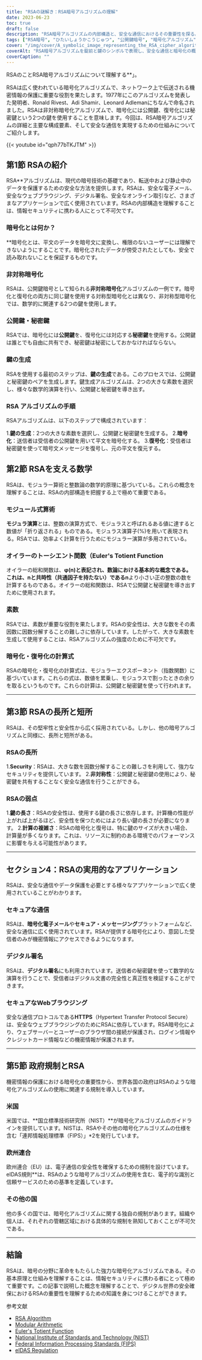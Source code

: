 ```yaml
---
title: "RSAの謎解き：RSA暗号アルゴリズムの理解"
date: 2023-06-23
toc: true
draft: false
description: "RSA暗号アルゴリズムの内部構造と、安全な通信におけるその重要性を探る。"
tags: ["RSA暗号", "ひたいしょうかこうじゅつ", "公開鍵暗号", "暗号化アルゴリズム", "RSA鍵の生成", "モジュラーアリスティック", "オイラーのトーション関数", "素数", "モジュラーエクスポーネント", "暗号文", "げんぶん", "RSAセキュリティ", "セキュアコミュニケーション", "デジタル署名", "あんぜんウェブブラウジング", "RSAに関する政府規制", "RSAに関するNISTのガイドライン", "eIDASレギュレーション", "暗号化規格", "データ保護", "あんごうぎじゅつ", "情報セキュリティ", "セキュアメッセージング", "あんごうメール", "HTTPS", "セキュアな通信を実現するRSA", "デジタル署名におけるRSA", "RSAの強み", "RSAの弱点", "アールエスエー", "アールエスエー鍵長"]
cover: "/img/cover/A_symbolic_image_representing_the_RSA_cipher_algorithm.png"
coverAlt: "RSA暗号アルゴリズムを錠前と鍵のシンボルで表現し、安全な通信と暗号化の概念を伝えるシンボル画像です。"
coverCaption: ""
---
```

RSAのことRSA暗号アルゴリズムについて理解する**」。

RSAは広く使われている暗号化アルゴリズムで、ネットワーク上で伝送される機密情報の保護に重要な役割を果たします。1977年にこのアルゴリズムを発表した発明者、Ronald Rivest、Adi Shamir、Leonard Adlemanにちなんで命名されました。RSAは非対称暗号化アルゴリズムで、暗号化には公開鍵、復号化には秘密鍵という2つの鍵を使用することを意味します。今回は、RSA暗号アルゴリズムの詳細と主要な構成要素、そして安全な通信を実現するための仕組みについてご紹介します。

{{< youtube id="qph77bTKJTM" >}}

## 第1節 RSAの紹介

RSA**アルゴリズムは、現代の暗号技術の基礎であり、転送中および静止中のデータを保護するための安全な方法を提供します。RSAは、安全な電子メール、安全なウェブブラウジング、デジタル署名、安全なオンライン取引など、さまざまなアプリケーションで広く使用されています。RSAの内部構造を理解することは、情報セキュリティに携わる人にとって不可欠です。

### 暗号化とは何か？

**暗号化とは、平文のデータを暗号文に変換し、権限のないユーザーには理解できないようにすることです。暗号化されたデータが傍受されたとしても、安全で読み取れないことを保証するものです。

### 非対称暗号化

RSAは、公開鍵暗号として知られる**非対称暗号化**アルゴリズムの一例です。暗号化と復号化の両方に同じ鍵を使用する対称型暗号化とは異なり、非対称型暗号化では、数学的に関連する2つの鍵を使用します。

### 公開鍵・秘密鍵

RSAでは、暗号化には**公開鍵**を、復号化には対応する**秘密鍵**を使用する。公開鍵は誰とでも自由に共有でき、秘密鍵は秘密にしておかなければならない。

### 鍵の生成

RSAを使用する最初のステップは、**鍵の生成**である。このプロセスでは、公開鍵と秘密鍵のペアを生成します。鍵生成アルゴリズムは、2つの大きな素数を選択し、様々な数学的演算を行い、公開鍵と秘密鍵を導き出す。

### RSA アルゴリズムの手順

RSAアルゴリズムは、以下のステップで構成されています：

1.**鍵の生成**：2つの大きな素数を選択し、公開鍵と秘密鍵を生成する。
2.**暗号化**：送信者は受信者の公開鍵を用いて平文を暗号化する。
3.**復号化**：受信者は秘密鍵を使って暗号文メッセージを復号し、元の平文を復元する。

## 第2節 RSAを支える数学

RSAは、モジュラー算術と整数論の数学的原理に基づいている。これらの概念を理解することは、RSAの内部構造を把握する上で極めて重要である。

### モジュール式算術

**モジュラ演算**とは、整数の演算方式で、モジュラスと呼ばれるある値に達すると数値が「折り返される」ものである。モジュラス演算子(%)を用いて表現される。RSAでは、効率よく計算を行うためにモジュラー演算が多用されている。

### オイラーのトーシエント関数（Euler's Totient Function

オイラーの総和関数は、**φ(n)**と表記され、数論における基本的な概念である。これは、**n**と共時性（共通因子を持たない）である**n**より小さい正の整数の数を計算するものである。オイラーの総和関数は、RSAで公開鍵と秘密鍵を導き出すために使用されます。

### 素数

RSAでは、素数が重要な役割を果たします。RSAの安全性は、大きな数をその素因数に因数分解することの難しさに依存しています。したがって、大きな素数を生成して使用することは、RSAアルゴリズムの強度のために不可欠です。

### 暗号化・復号化の計算式

RSAの暗号化・復号化の計算式は、モジュラーエクスポーネント（指数関数）に基づいています。これらの式は、数値を累乗し、モジュラスで割ったときの余りを取るというものです。これらの計算は、公開鍵と秘密鍵を使って行われます。

______

## 第3節 RSAの長所と短所

RSAは、その堅牢性と安全性から広く採用されている。しかし、他の暗号アルゴリズムと同様に、長所と短所がある。

### RSAの長所

1.**Security**：RSAは、大きな数を因数分解することの難しさを利用して、強力なセキュリティを提供しています。
2.**非対称性**：公開鍵と秘密鍵の使用により、秘密鍵を共有することなく安全な通信を行うことができる。

### RSAの弱点

1.**鍵の長さ**：RSAの安全性は、使用する鍵の長さに依存します。計算機の性能が上がれば上がるほど、安全性を保つためにはより長い鍵の長さが必要になります。
2.**計算の複雑さ**：RSAの暗号化と復号は、特に鍵のサイズが大きい場合、計算量が多くなります。これは、リソースに制約のある環境でのパフォーマンスに影響を与える可能性があります。

______

## セクション4：RSAの実用的なアプリケーション

RSAは、安全な通信やデータ保護を必要とする様々なアプリケーションで広く使用されていることがわかります。

### セキュアな通信

RSAは、**暗号化電子メール**や**セキュア・メッセージング**プラットフォームなど、安全な通信に広く使用されています。RSAが提供する暗号化により、意図した受信者のみが機密情報にアクセスできるようになります。

### デジタル署名

RSAは、**デジタル署名**にも利用されています。送信者の秘密鍵を使って数学的な演算を行うことで、受信者はデジタル文書の完全性と真正性を検証することができます。

### セキュアなWebブラウジング

安全な通信プロトコルである**HTTPS**（Hypertext Transfer Protocol Secure）は、安全なウェブブラウジングのためにRSAに依存しています。RSA暗号化により、ウェブサーバーとユーザーのブラウザ間の接続が保護され、ログイン情報やクレジットカード情報などの機密情報が保護されます。

______

## 第5節 政府規制とRSA

機密情報の保護における暗号化の重要性から、世界各国の政府はRSAのような暗号化アルゴリズムの使用に関連する規制を導入しています。

### 米国

米国では、**国立標準技術研究所（NIST）**が暗号化アルゴリズムのガイドラインを提供しています。NISTは、RSAやその他の暗号化アルゴリズムの仕様を含む「連邦情報処理標準（FIPS）」*2を発行しています。

### 欧州連合

欧州連合（EU）は、電子通信の安全性を確保するための規制を設けています。eIDAS規則**は、RSAのような暗号アルゴリズムの使用を含む、電子的な識別と信頼サービスのための基準を定義しています。

### その他の国

他の多くの国では、暗号化アルゴリズムに関する独自の規制があります。組織や個人は、それぞれの管轄区域における具体的な規制を熟知しておくことが不可欠である。

______

## 結論

RSAは、暗号の分野に革命をもたらした強力な暗号化アルゴリズムである。その基本原理と仕組みを理解することは、情報セキュリティに携わる者にとって極めて重要です。この記事で説明した概念を理解することで、デジタル世界の安全確保におけるRSAの重要性を理解するための知識を身につけることができます。

参考文献
- [RSA Algorithm](https://en.wikipedia.org/wiki/RSA_(cryptosystem))
- [Modular Arithmetic](https://en.wikipedia.org/wiki/Modular_arithmetic)
- [Euler's Totient Function](https://en.wikipedia.org/wiki/Euler%27s_totient_function)
- [National Institute of Standards and Technology (NIST)](https://www.nist.gov/)
- [Federal Information Processing Standards (FIPS)](https://www.nist.gov/federal-information-processing-standards-fips)
- [eIDAS Regulation](https://ec.europa.eu/digital-single-market/en/trust-services-and-eid)
